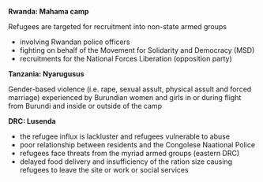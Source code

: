 **Rwanda: Mahama camp**

Refugees are targeted for recruitment into non-state armed groups
* involving Rwandan police officers
* fighting on behalf of the Movement for Solidarity and Democracy (MSD)
* recruitments for the National Forces Liberation (opposition party) 

**Tanzania: Nyarugusus**

Gender-based violence (i.e. rape, sexual assult, physical assult and forced marriage)
experienced by Burundian women and girls in or during flight from Burundi and inside or outside of the camp

**DRC: Lusenda**
* the refugee influx is lackluster and refugees vulnerable to abuse
* poor relationship between residents and the Congolese Naational Police
* refugees face threats from the myriad armed groups (eastern DRC)
* delayed food delivery and insufficiency of the ration size causing refugees to leave the site or work or social services

